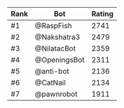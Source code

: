 Rank|Bot|Rating
---|---|---
#1|@RaspFish|2741
#2|@Nakshatra3|2479
#3|@NilatacBot|2359
#4|@OpeningsBot|2311
#5|@anti-bot|2136
#6|@CatNail|2134
#7|@pawnrobot|1911
